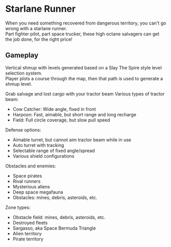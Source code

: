 # Starlane Runner
When you need something recovered from dangerous territory, you can't go wrong with a starlane runner.  
Part fighter pilot, part space trucker, these high octane salvagers can get the job done, for the right price!  

## Gameplay
Vertical shmup with levels generated based on a Slay The Spire style level selection system.  
Player plots a course through the map, then that path is used to generate a shmup level.

Grab salvage and lost cargo with your tractor beam
Various types of tractor beam:
- Cow Catcher: Wide angle, fixed in front
- Harpoon: Fast, aimable, but short range and long recharge
- Field: Full circle coverage, but slow pull speed

Defense options:
- Aimable turret, but cannot aim tractor beam while in use
- Auto turret with tracking
- Selectable range of fixed angle/spread
- Various shield configurations

Obstacles and enemies:
- Space pirates
- Rival runners
- Mysterious aliens
- Deep space megafauna
- Obstacles: mines, debris, asteroids, etc.

Zone types:
- Obstacle field: mines, debris, asteroids, etc.
- Destroyed fleets
- Sargasso, aka Space Bermuda Triangle
- Alien territory
- Pirate territory